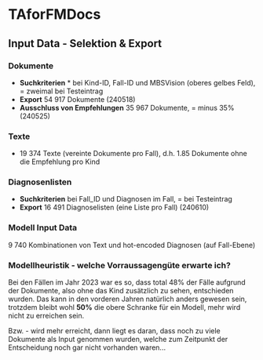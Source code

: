# TAforFMDocs

## Input Data - Selektion & Export

### Dokumente

- **Suchkriterien** * bei Kind-ID, Fall-ID und MBSVision (oberes gelbes Feld), = zweimal bei Testeintrag
- **Export** 54 917 Dokumente (240518)
- **Ausschluss von Empfehlungen** 35 967 Dokumente, = minus 35% (240525)

### Texte

- 19 374 Texte (vereinte Dokumente pro Fall), d.h. 1.85 Dokumente ohne die Empfehlung pro Kind

### Diagnosenlisten

- **Suchkriterien** bei Fall_ID und Diagnosen im Fall, = bei Testeintrag
- **Export** 16 491 Diagnoselisten (eine Liste pro Fall) (240610)

### Modell Input Data

9 740 Kombinationen von Text und hot-encoded Diagnosen (auf Fall-Ebene)

### Modellheuristik - welche Vorraussagengüte erwarte ich?

Bei den Fällen im Jahr 2023 war es so, dass total 48% der Fälle aufgrund der Dokumente,
also ohne das Kind zusätzlich zu sehen, entschieden wurden. Das kann in den vorderen Jahren natürlich anders
gewesen sein, trotzdem bleibt wohl **50%** die obere Schranke für ein Modell, mehr wird nicht zu erreichen sein.

Bzw. - wird mehr erreicht, dann liegt es daran, dass noch zu viele Dokumente als Input genommen wurden, welche zum
Zeitpunkt der Entscheidung noch gar nicht vorhanden waren...



